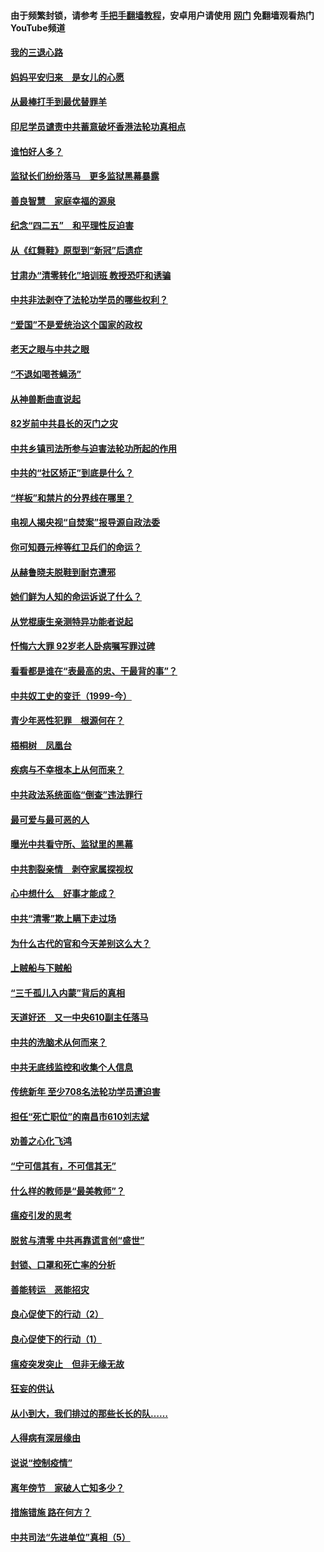 #### 由于频繁封锁，请参考 [手把手翻墙教程](https://github.com/gfw-breaker/guides/wiki/)，安卓用户请使用 [网门](https://github.com/gfw-breaker/nogfw/blob/master/dl.md?t=04292200) 免翻墙观看热门YouTube频道 

#### [我的三退心路](../pages/19/423876.md?t=04292200) 

#### [妈妈平安归来　是女儿的心愿](../pages/19/423947.md?t=04292200) 

#### [从最棒打手到最优替罪羊](../pages/19/423819.md?t=04292200) 

#### [印尼学员谴责中共蓄意破坏香港法轮功真相点](../pages/19/423902.md?t=04292200) 

#### [谁怕好人多？](../pages/19/423774.md?t=04292200) 

#### [监狱长们纷纷落马　更多监狱黑幕暴露](../pages/19/423787.md?t=04292200) 

#### [善良智慧　家庭幸福的源泉](../pages/19/423632.md?t=04292200) 

#### [纪念“四二五”　和平理性反迫害](../pages/19/423660.md?t=04292200) 

#### [从《红舞鞋》原型到“新冠”后遗症](../pages/19/423509.md?t=04292200) 

#### [甘肃办“清零转化”培训班 教授恐吓和诱骗](../pages/19/423498.md?t=04292200) 

#### [中共非法剥夺了法轮功学员的哪些权利？](../pages/19/423392.md?t=04292200) 

#### [“爱国”不是爱统治这个国家的政权](../pages/19/423029.md?t=04292200) 

#### [老天之眼与中共之眼](../pages/19/423378.md?t=04292200) 

#### [“不退如喝苍蝇汤”](../pages/19/423287.md?t=04292200) 

#### [从神兽断曲直说起](../pages/19/423201.md?t=04292200) 

#### [82岁前中共县长的灭门之灾](../pages/19/423055.md?t=04292200) 

#### [中共乡镇司法所参与迫害法轮功所起的作用](../pages/19/423064.md?t=04292200) 

#### [中共的“社区矫正”到底是什么？](../pages/19/422870.md?t=04292200) 

#### [“样板”和禁片的分界线在哪里？](../pages/19/422704.md?t=04292200) 

#### [电视人揭央视“自焚案”报导源自政法委](../pages/19/422770.md?t=04292200) 

#### [你可知聂元梓等红卫兵们的命运？](../pages/19/422848.md?t=04292200) 

#### [从赫鲁晓夫脱鞋到耐克遭邪](../pages/19/422826.md?t=04292200) 

#### [她们鲜为人知的命运诉说了什么？](../pages/19/422754.md?t=04292200) 

#### [从党棍康生亲测特异功能者说起](../pages/19/422657.md?t=04292200) 

#### [忏悔六大罪 92岁老人卧病嘱写罪过碑](../pages/19/422750.md?t=04292200) 

#### [看看都是谁在“表最高的忠、干最背的事”？](../pages/19/422703.md?t=04292200) 

#### [中共奴工史的变迁（1999-今）](../pages/19/422656.md?t=04292200) 

#### [青少年恶性犯罪　根源何在？](../pages/19/422449.md?t=04292200) 

#### [梧桐树　凤凰台](../pages/19/422442.md?t=04292200) 

#### [疾病与不幸根本上从何而来？](../pages/19/422438.md?t=04292200) 

#### [中共政法系统面临“倒查”违法罪行](../pages/19/422497.md?t=04292200) 

#### [最可爱与最可恶的人](../pages/19/422448.md?t=04292200) 

#### [曝光中共看守所、监狱里的黑幕](../pages/19/422390.md?t=04292200) 

#### [中共割裂亲情　剥夺家属探视权](../pages/19/422364.md?t=04292200) 

#### [心中想什么　好事才能成？](../pages/19/422318.md?t=04292200) 

#### [中共“清零”欺上瞒下走过场](../pages/19/422306.md?t=04292200) 

#### [为什么古代的官和今天差别这么大？](../pages/19/422228.md?t=04292200) 

#### [上贼船与下贼船](../pages/19/422276.md?t=04292200) 

#### [“三千孤儿入内蒙”背后的真相](../pages/19/422229.md?t=04292200) 

#### [天道好还　又一中央610副主任落马](../pages/19/422155.md?t=04292200) 

#### [中共的洗脑术从何而来？](../pages/19/422154.md?t=04292200) 

#### [中共无底线监控和收集个人信息](../pages/19/422039.md?t=04292200) 

#### [传统新年 至少708名法轮功学员遭迫害](../pages/19/421946.md?t=04292200) 

#### [担任“死亡职位”的南昌市610刘志斌](../pages/19/421957.md?t=04292200) 

#### [劝善之心化飞鸿](../pages/19/421164.md?t=04292200) 

#### [“宁可信其有，不可信其无”](../pages/19/421691.md?t=04292200) 

#### [什么样的教师是“最美教师”？](../pages/19/421755.md?t=04292200) 

#### [瘟疫引发的思考](../pages/19/421594.md?t=04292200) 

#### [脱贫与清零 中共再靠谎言创“盛世”](../pages/19/421590.md?t=04292200) 

#### [封锁、口罩和死亡率的分析](../pages/19/421495.md?t=04292200) 

#### [善能转运　恶能招灾](../pages/19/421334.md?t=04292200) 

#### [良心促使下的行动（2）](../pages/19/421361.md?t=04292200) 

#### [良心促使下的行动（1）](../pages/19/421302.md?t=04292200) 

#### [瘟疫突发突止　但非无缘无故](../pages/19/421281.md?t=04292200) 

#### [狂妄的供认](../pages/19/421199.md?t=04292200) 

#### [从小到大，我们排过的那些长长的队……](../pages/19/421243.md?t=04292200) 

#### [人得病有深层缘由](../pages/19/420864.md?t=04292200) 

#### [说说“控制疫情”](../pages/19/420831.md?t=04292200) 

#### [离年傍节　家破人亡知多少？](../pages/19/420563.md?t=04292200) 

#### [措施错施  路在何方？](../pages/19/420076.md?t=04292200) 

#### [中共司法“先进单位”真相（5）](../pages/19/419453.md?t=04292200) 

